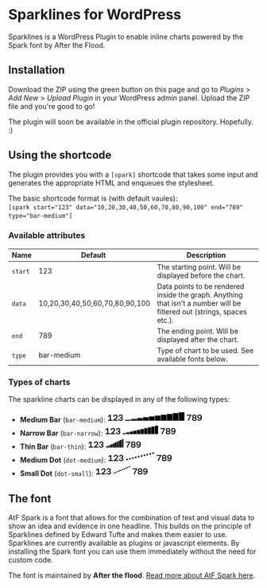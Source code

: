 # Sparklines for WordPress
Sparklines is a WordPress Plugin to enable inline charts powered by the Spark font by After the Flood.

## Installation
Download the ZIP using the green button on this page and go to _Plugins_ > _Add New_ > _Upload Plugin_ in your WordPress admin panel. Upload the ZIP file and you're good to go!

The plugin will soon be available in the official plugin repository. Hopefully. :)

## Using the shortcode
The plugin provides you with a `[spark]` shortcode that takes some input and
generates the appropriate HTML and enqueues the stylesheet.

The basic shortcode format is (with default vaules):  
`[spark start="123" data="10,20,30,40,50,60,70,80,90,100" end="789" type="bar-medium"]`

### Available attributes
| Name | Default | Description |
| --- | --- | --- |
| `start` | 123 | The starting point. Will be displayed before the chart. |
| `data` | 10,20,30,40,50,60,70,80,90,100 | <div>Data points to be rendered inside the graph. Anything that isn't a number will be filtered out (strings, spaces etc.).|
| `end` | 789 | The ending point. Will be displayed after the chart. |
| `type` | bar-medium | Type of chart to be used. See available fonts below. |

### Types of charts
The sparkline charts can be displayed in any of the following types:

- **Medium Bar** (`bar-medium`): ![Medium Bar Sparkline](./img/bar-medium.png)
- **Narrow Bar** (`bar-narrow`): ![Narrow Bar Sparkline](./img/bar-narrow.png)
- **Thin Bar** (`bar-thin`): ![Thin Bar Sparkline](./img/bar-thin.png)
- **Medium Dot** (`dot-medium`): ![Medium Dot Sparkline](./img/dot-medium.png)
- **Small Dot** (`dot-small`): ![Small Dot Sparkline](./img/dot-small.png)

## The font
AtF Spark is a font that allows for the combination of text and visual data to show an idea and evidence in one headline. This builds on the principle of Sparklines defined by Edward Tufte and makes them easier to use. Sparklines are currently available as plugins or javascript elements. By installing the Spark font you can use them immediately without the need for custom code.

The font is maintained by **After the flood**. [Read more about AtF Spark here](http://aftertheflood.co/projects/atf-spark).
